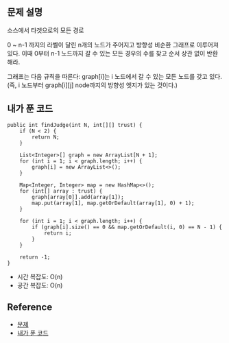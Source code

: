 ## 문제 설명
소스에서 타겟으로의 모든 경로   

0 ~ n-1 까지의 라벨이 달린 n개의 노드가 주어지고 방향성 비순환 그래프로 이루어져 있다. 이때 0부터 n-1 노드까지 갈 수 있는 모든 경우의 수를 찾고 순서 상관 없이 반환해라.

그래프는 다음 규칙을 따른다: graph[i]는 i 노드에서 갈 수 있는 모든 노드를 갖고 있다. (즉, i 노드부터 graph[i][j] node까지의 방향성 엣지가 있는 것이다.)

## 내가 푼 코드
```
public int findJudge(int N, int[][] trust) {
    if (N < 2) {
        return N;
    }
    
    List<Integer>[] graph = new ArrayList[N + 1];
    for (int i = 1; i < graph.length; i++) {
        graph[i] = new ArrayList<>();
    }
    
    Map<Integer, Integer> map = new HashMap<>();
    for (int[] array : trust) {
        graph[array[0]].add(array[1]);
        map.put(array[1], map.getOrDefault(array[1], 0) + 1);
    }
    
    for (int i = 1; i < graph.length; i++) {
        if (graph[i].size() == 0 && map.getOrDefault(i, 0) == N - 1) {
            return i;
        }
    }
    
    return -1;
}
```
* 시간 복잡도: O(n)
* 공간 복잡도: O(n)

## Reference
* [문제](https://leetcode.com/problems/find-the-town-judge/)
* [내가 푼 코드](https://github.com/smpark1020/leetcode-practice/blob/master/src/leetcode/graph/Q997.java)